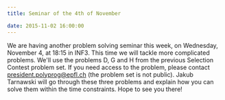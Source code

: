 ```yaml
---
title: Seminar of the 4th of November

date: 2015-11-02 16:00:00
---
```


We are having another problem solving seminar this week, on Wednesday, November 4, at 18:15 in INF3. This time we will tackle more complicated problems. We'll use the problems D, G and H from the previous Selection Contest problem set. If you need access to the problem, please contact president.polyprog@epfl.ch (the problem set is not public). Jakub Tarnawski will go through these three problems and explain how you can solve them within the time constraints. Hope to see you there!
